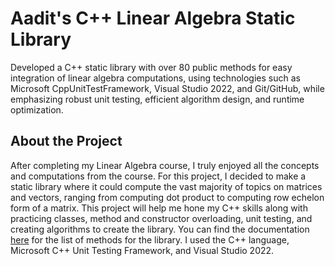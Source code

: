 # **Aadit's C++ Linear Algebra Static Library**
Developed a C++ static library with over 80 public methods for easy integration of linear algebra computations, using technologies such as Microsoft CppUnitTestFramework, Visual Studio 2022, and Git/GitHub, while emphasizing robust unit testing, efficient algorithm design, and runtime optimization.

## About the Project
After completing my Linear Algebra course, I truly enjoyed all the concepts and computations from the course. For this project, I decided to make a static library where it could compute the vast majority of topics on matrices and vectors, ranging from computing dot product to computing row echelon form of a matrix. This project will help me hone my C++ skills along with practicing classes, method and constructor overloading, unit testing, and creating algorithms to create the library. You can find the documentation [here](https://github.com/Aadit1004/Linear-Algebra-Static-Library/blob/master/LinearAlgebraLibrary/Documentation.md) for the list of methods for the library. I used the C++ language, Microsoft C++ Unit Testing Framework, and Visual Studio 2022.
